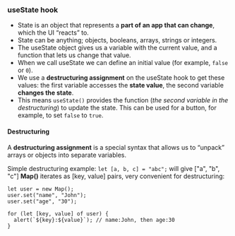 ### useState hook

* State is an object that represents a **part of an app that can change**, which the UI “reacts” to.  
* State can be anything; objects, booleans, arrays, strings or integers.  
* The useState object gives us a variable with the current value, and a function that lets us change that value.
* When we call useState we can define an initial value (for example, `false` or `0`).
* We use a **destructuring assignment** on the useState hook to get these values: the first variable accesses the **state value**, the second variable **changes the state**.
* This means `useState()` provides the function (*the second variable in the destructuring*) to update the state. This can be used for a button, for example, to set `false` to `true`.

#### Destructuring
A **destructuring assignment** is a special syntax that allows us to “unpack” arrays or objects into separate variables.   

Simple destructuring example: `let [a, b, c] = "abc";` will give ["a", "b", "c"]
**Map()** iterates as [key, value] pairs, very convenient for destructuring:  
```
let user = new Map();
user.set("name", "John");
user.set("age", "30");

for (let [key, value] of user) {
  alert(`${key}:${value}`); // name:John, then age:30
}
```  
